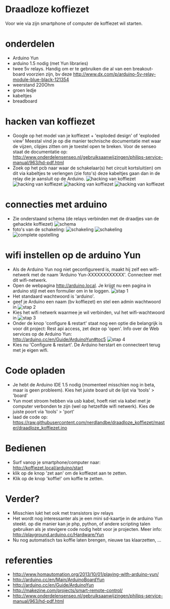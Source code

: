 Draadloze koffiezet
===================

Voor wie via zijn smartphone of computer de koffiezet wil starten.

# onderdelen
- Arduino Yun
- arduino 1.5 nodig (met Yun libraries)
- twee 5v relays. Handig om er te gebruiken die al van een breakout-board voorzien zijn, bv deze http://www.dx.com/p/arduino-5v-relay-module-blue-black-121354
- weerstand 220Ohm
- groen ledje
- kabeltjes
- breadboard

# hacken van koffiezet
- Google op het model van je koffiezet + 'exploded design' of 'exploded view' Meestal vind je op die manier technische documentatie met waar de vijzen, clipjes zitten om je toestel open te breken. Voor de senseo staat de documentatie op: http://www.onderdelensenseo.nl/gebruiksaanwijzingen/philips-service-manual/963/hd-pdf.html
- Zoek op het pcb naar waar de schakelaar(s) het circuit kortsluit(en) om dit via kabeltjes te verlengen (zie foto's) deze kabeltjes gaan dan in de relay die je aansluit op de Arduino.
![hacking van koffiezet](https://raw.githubusercontent.com/nerdlandbe/draadloze_koffiezet/master/footage/01-koffiezet-open.jpg)
![hacking van koffiezet](https://raw.githubusercontent.com/nerdlandbe/draadloze_koffiezet/master/footage/02-koffiezet-pcb.jpg)
![hacking van koffiezet](https://raw.githubusercontent.com/nerdlandbe/draadloze_koffiezet/master/footage/03-koffiezet-pcb-gehacked.jpg)
![hacking van koffiezet](https://raw.githubusercontent.com/nerdlandbe/draadloze_koffiezet/master/footage/04-koffiezet-draadjes.jpg)

# connecties met arduino
- Zie onderstaand schema (de relays verbinden met de draadjes van de gehackte koffiezet)
![schema](https://raw.githubusercontent.com/nerdlandbe/draadloze_koffiezet/master/howto/schema.png)
- foto's van de schakeling:
![schakeling](https://raw.githubusercontent.com/nerdlandbe/draadloze_koffiezet/master/footage/schakeling-breadboard.jpg)
![schakeling](https://raw.githubusercontent.com/nerdlandbe/draadloze_koffiezet/master/footage/schakeling-arduino-breadboard.jpg)
![complete opstelling](https://raw.githubusercontent.com/nerdlandbe/draadloze_koffiezet/master/footage/opstelling-compleet.jpg)

# wifi instellen op de arduino Yun
- Als de Arduino Yun nog niet geconfigureerd is, maakt hij zelf een wifi-netwerk met de naam 'Arduino Yun-XXXXXXXXXXXX'. Connecteer met dit wifi-netwerk.
- Open de webpagina http://arduino.local. Je krijgt nu een pagina in arduino stijl met een formulier om in te loggen.
![stap 1](https://raw.githubusercontent.com/nerdlandbe/draadloze_koffiezet/master/howto/stap01.png)
- Het standaard wachtwoord is 'arduino'.
- geef je Arduino een naam (bv koffiezet) en stel een admin wachtwoord in
![stap 2](https://raw.githubusercontent.com/nerdlandbe/draadloze_koffiezet/master/howto/stap02.png)
- Kies het wifi netwerk waarmee je wil verbinden, vul het wifi-wachtwoord in
![stap 3](https://raw.githubusercontent.com/nerdlandbe/draadloze_koffiezet/master/howto/stap03.png)
- Onder de knop 'configure & restart' staat nog een optie die belangrijk is voor dit project: Rest api access, zet deze op 'open'. Info over de Web services op de Arduino Yun: http://arduino.cc/en/Guide/ArduinoYun#toc5
![stap 4](https://raw.githubusercontent.com/nerdlandbe/draadloze_koffiezet/master/howto/stap04.png)
- Kies nu 'Configure & restart'. De Arduino herstart en connecteert terug met je eigen wifi.

# Code opladen
- Je hebt de Arduino IDE 1.5 nodig (momenteel misschien nog in beta, maar is geen probleem). Kies het juiste board uit de lijst via 'tools' > 'board'
- Yun moet stroom hebben via usb kabel, hoeft niet via kabel met je computer verbonden te zijn (wel op hetzelfde wifi netwerk). Kies de juiste poort via 'tools' > 'port'
- laad de code op: https://raw.githubusercontent.com/nerdlandbe/draadloze_koffiezet/master/draadloze_koffiezet.ino

# Bedienen
- Surf vanop je smartphone/computer naar: http://koffiezet.local/arduino/start
- klik op de knop 'zet aan' om de koffiezet aan te zetten.
- Klik op de knop 'koffie!' om koffie te zetten.

# Verder?
- Misschien lukt het ook met transistors ipv relays
- Het wordt nog interessanter als je een mini sd-kaartje in de arduino Yun steekt. op die manier kan je php, python, of andere scripting talen gebruiken als je stevigere code nodig hebt voor je projecten. Meer info: http://playground.arduino.cc/Hardware/Yun
- Nu nog automatisch tas koffie laten brengen, nieuwe tas klaarzetten, ...

# referenties
- http://www.homautomation.org/2013/10/01/playing-with-arduino-yun/
- http://arduino.cc/en/Main/ArduinoBoardYun
- http://arduino.cc/en/Guide/ArduinoYun
- http://makezine.com/projects/smart-remote-control/
- http://www.onderdelensenseo.nl/gebruiksaanwijzingen/philips-service-manual/963/hd-pdf.html